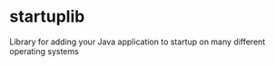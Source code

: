 # startuplib

Library for adding your Java application to startup on many different operating systems
